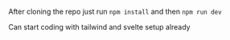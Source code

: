 After cloning the repo just run ```npm install``` and then ```npm run dev```

Can start coding with tailwind and svelte setup already
